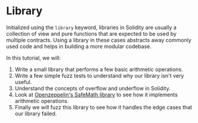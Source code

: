 # Library

Initialized using the `library` keyword, libraries in Solidity are usually a collection of view and pure functions that are expected to be used by multiple contracts.
Using a library in these cases abstracts away commonly used code and helps in building a more modular codebase.

In this tutorial, we will:

1. Write a small library that performs a few basic arithmetic operations.
2. Write a few simple fuzz tests to understand why our library isn't very useful.
3. Understand the concepts of overflow and underflow in Solidity.
4. Look at [Openzeppelin's SafeMath library](https://github.com/OpenZeppelin/openzeppelin-contracts/blob/master/contracts/utils/math/Math.sol) to see how it implements arithmetic operations.
5. Finally we will fuzz this library to see how it handles the edge cases that our library failed.